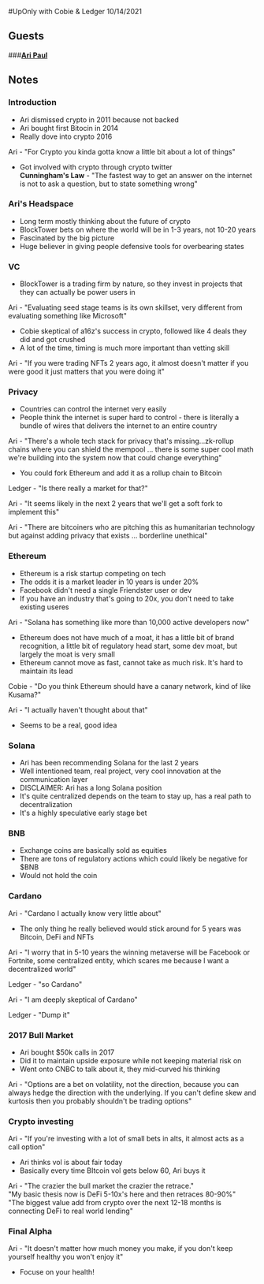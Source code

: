 #UpOnly with Cobie & Ledger 10/14/2021
## Guests

###[**Ari Paul**](https://twitter.com/AriDavidPaul)

## Notes

### Introduction

- Ari dismissed crypto in 2011 because not backed </br>
- Ari bought first Bitocin in 2014 </br>
- Really dove into crypto 2016 </br>

Ari - "For Crypto you kinda gotta know a little bit about a lot of things" 

- Got involved with crypto through crypto twitter </br>
**Cunningham's Law** - "The fastest way to get an answer on the internet is not to ask a question, but to state something wrong"

### Ari's Headspace 

- Long term mostly thinking about the future of crypto </br>
- BlockTower bets on where the world will be in 1-3 years, not 10-20 years </br>
- Fascinated by the big picture
- Huge believer in giving people defensive tools for overbearing states

### VC

- BlockTower is a trading firm by nature, so they invest in projects that they can actually be power users in

Ari - "Evaluating seed stage teams is its own skillset, very different from evaluating something like Microsoft"

- Cobie skeptical of a16z's success in crypto, followed like 4 deals they did and got crushed
- A lot of the time, timing is much more important than vetting skill

Ari - "If you were trading NFTs 2 years ago, it almost doesn't matter if you were good it just matters that you were doing it" 

### Privacy 

- Countries can control the internet very easily
- People think the internet is super hard to control - there is literally a bundle of wires that delivers the internet to an entire country

Ari - "There's a whole tech stack for privacy that's missing...zk-rollup chains where you can shield the mempool ... there is some super cool math we're building into the system now that could change everything" 

- You could fork Ethereum and add it as a rollup chain to Bitcoin

Ledger - "Is there really a market for that?"

Ari - "It seems likely in the next 2 years that we'll get a soft fork to implement this"

Ari - "There are bitcoiners who are pitching this as humanitarian technology but against adding privacy that exists ... borderline unethical"

### Ethereum 

- Ethereum is a risk startup competing on tech
- The odds it is a market leader in 10 years is under 20%
- Facebook didn't need a single Friendster user or dev
- If you have an industry that's going to 20x, you don't need to take existing useres

Ari - "Solana has something like more than 10,000 active developers now"

- Ethereum does not have much of a moat, it has a little bit of brand recognition, a little bit of regulatory head start, some dev moat, but largely the moat is very small
- Ethereum cannot move as fast, cannot take as much risk. It's hard to maintain its lead

Cobie - "Do you think Ethereum should have a canary network, kind of like Kusama?"

Ari - "I actually haven't thought about that"

- Seems to be a real, good idea

### Solana

- Ari has been recommending Solana for the last 2 years
- Well intentioned team, real project, very cool innovation at the communication layer
- DISCLAIMER: Ari has a long Solana position
- It's quite centralized depends on the team to stay up, has a real path to decentralization
- It's a highly speculative early stage bet

### BNB

- Exchange coins are basically sold as equities
- There are tons of regulatory actions which could likely be negative for $BNB
- Would not hold the coin

### Cardano

Ari - "Cardano I actually know very little about"

- The only thing he really believed would stick around for 5 years was Bitcoin, DeFi and NFTs

Ari - "I worry that in 5-10 years the winning metaverse will be Facebook or Fortnite, some centralized entity, which scares me because I want a decentralized world"

Ledger - "so Cardano"

Ari - "I am deeply skeptical of Cardano"

Ledger - "Dump it"

### 2017 Bull Market

- Ari bought $50k calls in 2017 
- Did it to maintain upside exposure while not keeping material risk on
- Went onto CNBC to talk about it, they mid-curved his thinking

Ari - "Options are a bet on volatility, not the direction, because you can always hedge the direction with the underlying. If you can't define skew and kurtosis then you probably shouldn't be trading options"

### Crypto investing

Ari - "If you're investing with a lot of small bets in alts, it almost acts as a call option"

- Ari thinks vol is about fair today
- Basically every time BItcoin vol gets below 60, Ari buys it

Ari - "The crazier the bull market the crazier the retrace."<br>
"My basic thesis now is DeFi 5-10x's here and then retraces 80-90%"<br>
"The biggest value add from crypto over the next 12-18 months is connecting DeFi to real world lending"

### Final Alpha

Ari - "It doesn't matter how much money you make, if you don't keep yourself healthy you won't enjoy it"

- Focuse on your health!





